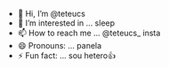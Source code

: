 - 👋 Hi, I’m @teteucs
- 👀 I’m interested in ... sleep
- 📫 How to reach me ... @teteucs_ insta
- 😄 Pronouns: ... panela
- ⚡ Fun fact: ... sou hetero👍

<!---
teteucs/teteucs is a ✨ special ✨ repository because its `README.md` (this file) appears on your GitHub profile.
You can click the Preview link to take a look at your changes.
--->
